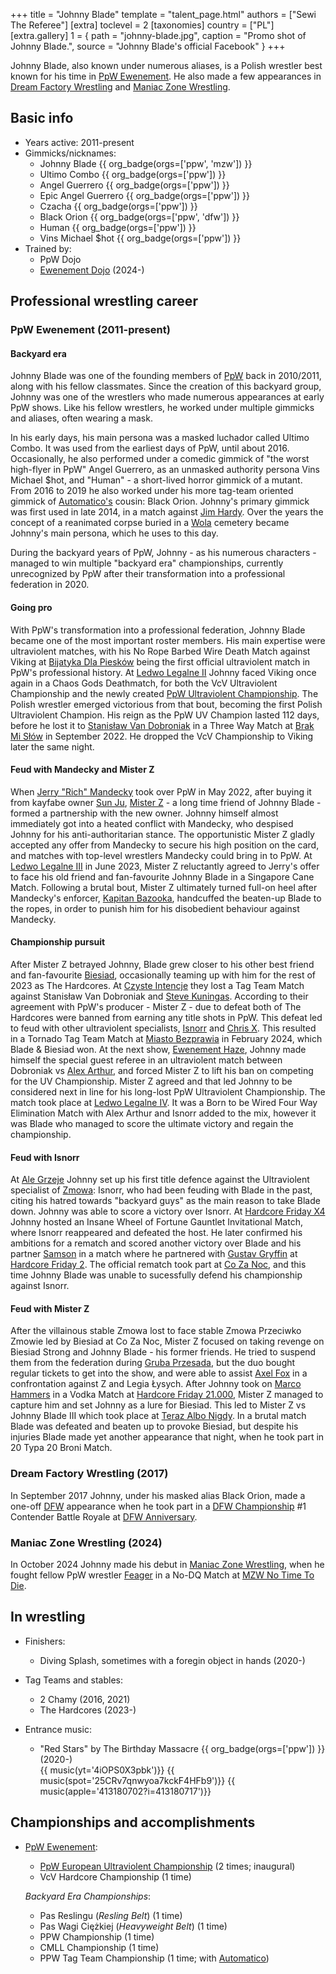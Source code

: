 +++
title = "Johnny Blade"
template = "talent_page.html"
authors = ["Sewi The Referee"]
[extra]
toclevel = 2
[taxonomies]
country = ["PL"]
[extra.gallery]
1 = { path = "johnny-blade.jpg", caption = "Promo shot of Johnny Blade.", source = "Johnny Blade's official Facebook" }
+++

Johnny Blade, also known under numerous aliases, is a Polish wrestler best known for his time in [PpW Ewenement](@/o/ppw.md). He also made a few appearances in [Dream Factory Wrestling](@/o/dfw.md) and [Maniac Zone Wrestling](@/o/mzw.md).

## Basic info

* Years active: 2011-present
* Gimmicks/nicknames:
  - Johnny Blade {{ org_badge(orgs=['ppw', 'mzw']) }}
  - Ultimo Combo {{ org_badge(orgs=['ppw']) }}
  - Angel Guerrero {{ org_badge(orgs=['ppw']) }}
  - Epic Angel Guerrero {{ org_badge(orgs=['ppw']) }}
  - Czacha {{ org_badge(orgs=['ppw']) }}
  - Black Orion {{ org_badge(orgs=['ppw', 'dfw']) }}
  - Human {{ org_badge(orgs=['ppw']) }}
  - Vins Michael $hot {{ org_badge(orgs=['ppw']) }}
* Trained by:
  - PpW Dojo
  - [Ewenement Dojo](@/o/ewenement-dojo.md) (2024-)

## Professional wrestling career

### PpW Ewenement (2011-present)

#### Backyard era

Johnny Blade was one of the founding members of [PpW](@/o/ppw.md) back in 2010/2011, along with his fellow classmates. Since the creation of this backyard group, Johnny was one of the wrestlers who made numerous appearances at early PpW shows. Like his fellow wrestlers, he worked under multiple gimmicks and aliases, often wearing a mask.

In his early days, his main persona was a masked luchador called Ultimo Combo. It was used from the earliest days of PpW, until about 2016. Occasionally, he also performed under a comedic gimmick of "the worst high-flyer in PpW" Angel Guerrero, as an unmasked authority persona Vins Michael $hot, and "Human" - a short-lived horror gimmick of a mutant.
From 2016 to 2019 he also worked under his more tag-team oriented gimmick of [Automatico's](@/w/rob-scaffold.md) cousin: Black Orion.
Johnny's primary gimmick was first used in late 2014, in a match against [Jim Hardy](@/w/mister-z.md). Over the years the concept of a reanimated corpse buried in a [Wola][wola-wwa] cemetery became Johnny's main persona, which he uses to this day.

During the backyard years of PpW, Johnny - as his numerous characters - managed to win multiple "backyard era" championships, currently unrecognized by PpW after their transformation into a professional federation in 2020.

#### Going pro

With PpW's transformation into a professional federation, Johnny Blade became one of the most important roster members.
His main expertise were ultraviolent matches, with his No Rope Barbed Wire Death Match against Viking at [Bijatyka Dla Piesków](content/e/ppw/2020-02-15-ppw-brawl-for-the-puppies.md) being the first official ultraviolent match in PpW's professional history.
At [Ledwo Legalne II](@/e/ppw/2022-05-21-ppw-ledwo-legalne-ii.md) Johnny faced Viking once again in a Chaos Gods Deathmatch, for both the VcV Ultraviolent Championship and the newly created [PpW Ultraviolent Championship](@/c/ppw-european-ultraviolent-championship.md).
The Polish wrestler emerged victorious from that bout, becoming the first Polish Ultraviolent Champion. His reign as the PpW UV Champion lasted 112 days, before he lost it to [Stanisław Van Dobroniak](@/w/stanislaw-van-dobroniak.md) in a Three Way Match at [Brak Mi Słów](@/e/ppw/2022-09-10-ppw-brak-mi-slow.md) in September 2022. He dropped the VcV Championship to Viking later the same night.

#### Feud with Mandecky and Mister Z

When [Jerry "Rich" Mandecky](@/w/jerry-mandecky.md) took over PpW in May 2022, after buying it from kayfabe owner [Sun Ju](@/w/rob-scaffold.md), [Mister Z](@/w/mister-z.md) - a long time friend of Johnny Blade - formed a partnership with the new owner.
Johnny himself almost immediately got into a heated conflict with Mandecky, who despised Johnny for his anti-authoritarian stance.
The opportunistic Mister Z gladly accepted any offer from Mandecky to secure his high position on the card, and matches with top-level wrestlers Mandecky could bring in to PpW.
At [Ledwo Legalne III](@/e/ppw/2023-06-17-ppw-ledwo-legalne-3.md) in June 2023, Mister Z reluctantly agreed to Jerry's offer to face his old friend and fan-favourite Johnny Blade in a Singapore Cane Match. Following a brutal bout, Mister Z ultimately turned full-on heel after Mandecky's enforcer, [Kapitan Bazooka](@/w/kapitan-bazooka.md), handcuffed the beaten-up Blade to the ropes, in order to punish him for his disobedient behaviour against Mandecky.

#### Championship pursuit

After Mister Z betrayed Johnny, Blade grew closer to his other best friend and fan-favourite [Biesiad](@/w/biesiad.md), occasionally teaming up with him for the rest of 2023 as The Hardcores. At [Czyste Intencje](@/e/ppw/2023-09-09-ppw-czyste-intencje.md) they lost a Tag Team Match against Stanisław Van Dobroniak and [Steve Kuningas](@/w/steve-kuningas.md). According to their agreement with PpW's producer - Mister Z - due to defeat both of The Hardcores were banned from earning any title shots in PpW. This defeat led to feud with other ultraviolent specialists, [Isnorr](@/w/isnorr.md) and [Chris X](@/w/chris-x.md). This resulted in a Tornado Tag Team Match at [Miasto Bezprawia](@/e/ppw/2024-02-10-ppw-miasto-bezprawia.md) in February 2024, which Blade & Biesiad won.
At the next show, [Ewenement Haze](@/e/ppw/2024-04-20-ppw-ewenement-haze.md), Johnny made himself the special guest referee in an ultraviolent match between Dobroniak vs [Alex Arthur](@/w/alex-arthur.md), and forced Mister Z to lift his ban on competing for the UV Championship. Mister Z agreed and that led Johnny to be considered next in line for his long-lost PpW Ultraviolent Championship. The match took place at [Ledwo Legalne IV](@/e/ppw/2024-06-08-ppw-ledwo-legalne-4.md). It was a Born to be Wired Four Way Elimination Match with Alex Arthur and Isnorr added to the mix, however it was Blade who managed to score the ultimate victory and regain the championship.

#### Feud with Isnorr

At [Ale Grzeje](@/e/ppw/2024-07-13-ppw-ale-grzeje.md) Johnny set up his first title defence against the Ultraviolent specialist of [Zmowa](@/tt/zmowa.md): Isnorr, who had been feuding with Blade in the past, citing his hatred towards "backyard guys" as the main reason to take Blade down. Johnny was able to score a victory over Isnorr. At [Hardcore Friday X4](@/e/ppw/2024-08-23-ppw-hardcore-friday-x4.md) Johnny hosted an Insane Wheel of Fortune Gauntlet Invitational Match, where Isnorr reappeared and defeated the host.
He later confirmed his ambitions for a rematch and scored another victory over Blade and his partner [Samson](@/w/samson.md) in a match where he partnered with [Gustav Gryffin](@/w/gustav-gryffin.md) at [Hardcore Friday 2](@/e/ppw/2024-09-20-ppw-hardcore-friday-2.md). The official rematch took part at [Co Za Noc](@/e/ppw/2024-10-26-ppw-co-za-noc.md), and this time Johnny Blade was unable to sucessfully defend his championship against Isnorr.

#### Feud with Mister Z

After the villainous stable Zmowa lost to face stable Zmowa Przeciwko Zmowie led by Biesiad at Co Za Noc, Mister Z focused on taking revenge on Biesiad Strong and Johnny Blade - his former friends. He tried to suspend them from the federation during [Gruba Przesada](@/e/ppw/2025-01-25-ppw-gruba-przesada.md), but the duo bought regular tickets to get into the show, and were able to assist [Axel Fox](@/w/axel-fox.md) in a confrontation against Z and Legia Łysych.
After Johnny took on [Marco Hammers](@/w/marco-hammers.md) in a Vodka Match at [Hardcore Friday 21.000](@/e/ppw/2025-02-21-ppw-hardcore-friday.md), Mister Z managed to capture him and set Johnny as a lure for Biesiad. This led to Mister Z vs Johnny Blade III which took place at [Teraz Albo Nigdy](@/e/ppw/2025-03-15-ppw-teraz-albo-nigdy.md). In a brutal match Blade was defeated and beaten up to provoke Biesiad, but despite his injuries Blade made yet another appearance that night, when he took part in 20 Typa 20 Broni Match.

### Dream Factory Wrestling (2017)

In September 2017 Johnny, under his masked alias Black Orion, made a one-off [DFW](@/o/dfw.md) appearance when he took part in a [DFW Championship](@/c/dfw-championship.md) #1 Contender Battle Royale at [DFW Anniversary](content/e/dfw/2017-09-30-dfw-anniversary.md).

### Maniac Zone Wrestling (2024)

In October 2024 Johnny made his debut in [Maniac Zone Wrestling](@/o/mzw.md), when he fought fellow PpW wrestler [Feager](@/w/feager.md) in a No-DQ Match at [MZW No Time To Die](@/e/mzw/2024-10-12-mzw-no-time-to-die.md).

## In wrestling

* Finishers:
  - Diving Splash, sometimes with a foregin object in hands (2020-)

* Tag Teams and stables:
  - 2 Chamy (2016, 2021)
  - The Hardcores (2023-)

* Entrance music:
  - "Red Stars" by The Birthday Massacre
 {{ org_badge(orgs=['ppw']) }} (2020-) <br>
 {{ music(yt='4iOPS0X3pbk')}}
 {{ music(spot='25CRv7qnwyoa7kckF4HFb9')}}
 {{ music(apple='413180702?i=413180717')}}

## Championships and accomplishments

* [PpW Ewenement](@/o/ppw.md):
  - [PpW European Ultraviolent Championship](@/c/ppw-european-ultraviolent-championship.md) (2 times; inaugural)
  - VcV Hardcore Championship (1 time)

   _Backyard Era Championships_:
  - Pas Reslingu (_Resling Belt_) (1 time)
  - Pas Wagi Ciężkiej (_Heavyweight Belt_) (1 time)
  - PPW Championship (1 time)
  - CMLL Championship (1 time)
  - PPW Tag Team Championship (1 time; with [Automatico](@/w/rob-scaffold.md))

[wola-wwa]: https://en.wikipedia.org/wiki/Wola

